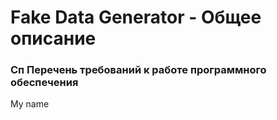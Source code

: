 # Fake Data Generator - Общее описание

### Сп Перечень требований к работе программного обеспечения

My name
